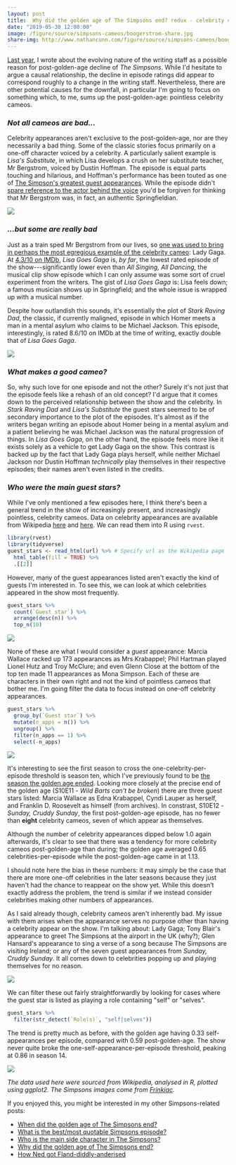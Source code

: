 ```yaml
---
layout: post
title:  Why did the golden age of The Simpsons end? redux - celebrity cameos
date: "2019-05-30 12:00:00"
image: /figure/source/simpsons-cameos/boogerstrom-share.jpg
share-img: http://www.nathancunn.com/figure/source/simpsons-cameos/boogerstrom.jpg
---
```



[Last year](http://www.nathancunn.com/2018-10-21-simpsons-writers/), I wrote about the evolving nature of the writing staff as a possible reason for post-golden-age decline of _The Simpsons_. While I'd hesitate to argue a causal relationship, the decline in episode ratings did appear to correspond roughly to a change in the writing staff. Nevertheless, there are other potential causes for the downfall, in particular I'm going to focus on something which, to me, sums up the post-golden-age: pointless celebrity cameos.


### _Not all cameos are bad..._
Celebrity appearances aren't exclusive to the post-golden-age, nor are they necessarily a bad thing. Some of the classic stories focus primarily on a one-off character voiced by a celebrity. A particularly salient example is _Lisa's Substitute_, in which Lisa develops a crush on her substitute teacher, Mr Bergstrom, voiced by Dustin Hoffman. The episode is equal parts touching and hilarious, and Hoffman's performance has been touted as one of [The Simpson's greatest guest appearances](https://ew.com/gallery/springfield-dreams-16-great-simpsons-guest-voices/). While the episode didn't [spare reference to the actor behind the voice](https://www.youtube.com/watch?v=n4FLPLSy1WU) you'd be forgiven for thinking that Mr Bergstrom was, in fact, an authentic Springfieldian.

![](../figure/source/simpsons-cameos/boogerstrom.jpg)

### _...but some are really bad_
Just as a train sped Mr Bergstrom from our lives, so [one was used to bring in perhaps the most egregious example of the celebrity cameo](https://www.youtube.com/watch?v=pZt0NiPk7nY): Lady Gaga. At [4.3/10 on IMDb](https://www.imdb.com/title/tt2403733/), _Lisa Goes Gaga_ is, _by far_, the lowest rated episode of the show---significantly lower even than _All Singing, All Dancing_, the musical clip show episode which I can only assume was some sort of cruel experiment from the writers. The gist of _Lisa Goes Gaga_ is: Lisa feels down; a famous musician shows up in Springfield; and the whole issue is wrapped up with a musical number.

Despite how outlandish this sounds, it's essentially the plot of _Stark Raving Dad_, the classic, if currently maligned, episode in which Homer meets a man in a mental asylum who claims to be Michael Jackson. This episode, interestingly, is rated 8.6/10 on IMDb at the time of writing, exactly double that of _Lisa Goes Gaga_.

![](../figure/source/simpsons-cameos/kompowsky.jpg)

### _What makes a good cameo?_
So, why such love for one episode and not the other? Surely it's not just that the episode feels like a rehash of an old concept? I'd argue that it comes down to the perceived relationship between the show and the celebrity. In _Stark Raving Dad_ and _Lisa's Substitute_ the guest stars seemed to be of secondary importance to the plot of the episodes. It's almost as if the writers began writing an episode about Homer being in a mental asylum and a patient believing he was Michael Jackson was the natural progression of things. In _Lisa Goes Gaga_, on the other hand, the episode feels more like it exists solely as a vehicle to get Lady Gaga on the show. This contrast is backed up by the fact that Lady Gaga plays herself, while neither Michael Jackson nor Dustin Hoffman _technically_ play themselves in their respective episodes; their names aren't even listed in the credits.


### _Who were the main guest stars?_
While I've only mentioned a few episodes here, I think there's been a general trend in the show of increasingly present, and increasingly pointless, celebrity cameos. Data on celebrity appearances are available from Wikipedia [here](https://en.wikipedia.org/wiki/List_of_The_Simpsons_guest_stars) and [here](https://en.wikipedia.org/wiki/List_of_The_Simpsons_guest_stars_(seasons_1%E2%80%9320)). We can read them into R using `rvest`.

``` r
library(rvest)
library(tidyverse)
guest_stars <- read_html(url) %>% # Specify url as the Wikipedia page
  html_table(fill = TRUE) %>%
  .[[2]]
```

However, many of the guest appearances listed aren't exactly the kind of guests I'm interested in. To see this, we can look at which celebrities appeared in the show most frequently.

``` r
guest_stars %>%
  count(`Guest star`) %>%
  arrange(desc(n)) %>%
  top_n(10)
```
![](../figure/source/simpsons-cameos/top_guests.png)

None of these are what I would consider a _guest_ appearance: Marcia Wallace racked up 173 appearances as Mrs Krabappel; Phil Hartman played Lionel Hutz and Troy McClure; and even Glenn Close at the bottom of the top ten made 11 appearances as Mona Simpson. Each of these are characters in their own right and not the kind of pointless cameos that bother me. I'm going filter the data to focus instead on one-off celebrity appearances.

``` r
guest_stars %>%
  group_by(`Guest star`) %>%
  mutate(n_apps = n()) %>%
  ungroup() %>%
  filter(n_apps == 1) %>%
  select(-n_apps)
```

![](../figure/source/simpsons-cameos/one_off.png)

It's interesting to see the first season to cross the one-celebrity-per-episode threshold is season ten, which I've previously found to be [the season the golden age ended](http://www.nathancunn.com/2017-10-26-simpsons-decline/). Looking more closely at the precise end of the golden age (S10E11 - _Wild Barts can't be broken_) there are three guest stars listed: Marcia Wallace as Edna Krabappel, Cyndi Lauper as herself, and Franklin D. Roosevelt as himself (from archives). In constrast, S10E12 - _Sunday, Cruddy Sunday_, the first post-golden-age episode, has no fewer than **eight** celebrity cameos, seven of which appear as themselves.

 Although the number of celebrity appearances dipped below 1.0 again afterwards, it's clear to see that there was a tendency for more celebrity cameos post-golden-age than during; the golden age averaged 0.65 celebrities-per-episode while the post-golden-age came in at 1.13.

 I should note here the bias in these numbers: it may simply be the case that there are more one-off celebrities in the later seasons because they just haven't had the chance to reappear on the show yet. While this doesn't exactly address the problem, the trend is similar if we instead consider celebrities making other numbers of appearances.

As I said already though, celebrity cameos aren't inherently bad. My issue with them arises when the appearance serves no purpose other than having a celebrity appear on the show. I'm talking about: Lady Gaga; Tony Blair's appearance to greet The Simpsons at the airport in the UK (why?); Glen Hansard's appearance to sing a verse of a song because The Simpsons are visiting Ireland; or any of the seven guest appearances from _Sunday, Cruddy Sunday_. It all comes down to celebrities popping up and playing themselves for no reason.

![](../figure/source/simpsons-cameos/played-yourself.gif)

We can filter these out fairly straightforwardly by looking for cases where the guest star is listed as playing a role containing "self" or "selves".

``` r
guest_stars %>%
  filter(str_detect(`Role(s)`, "self|selves"))
```

The trend is pretty much as before, with the golden age having 0.33 self-appearances per episode, compared with 0.59 post-golden-age. The show never quite broke the one-self-appearance-per-episode threshold, peaking at 0.86 in season 14.

![](../figure/source/simpsons-cameos/self.png)

_The data used here were sourced from Wikipedia, analysed in R, plotted using ggplot2. The Simpsons images come from [Frinkiac](http://www.frinkiac.com)._

If you enjoyed this, you might be interested in my other Simpsons-related posts:
  - [When did the golden age of The Simpsons end?](http://www.nathancunn.com/2017-10-26-simpsons-decline/)
  - [What is the best/most quotable Simpsons episode?](http://www.nathancunn.com/2018-01-21-best-simpsons/)
  - [Who is the main side character in The Simpsons?](http://www.nathancunn.com/2017-07-16-simpsons-characters/)
  - [Why did the golden age of The Simpsons end?](http://www.nathancunn.com/2018-10-21-simpsons-writers/)
  - [How Ned got Fland-diddly-anderised](http://www.nathancunn.com/2019-03-07-simpsons-flanderisation/)
